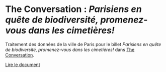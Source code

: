 # The Conversation : *Parisiens en quête de biodiversité, promenez-vous dans les cimetières!*

Traitement des données de la ville de Paris pour le billet *Parisiens en quête de biodiversité, promenez-vous dans les cimetières!* dans [The Conversation](https://theconversation.com/parisiens-en-quete-de-biodiversite-promenez-vous-dans-les-cimetieres-151386).

[Lire le document](https://EricMarcon.github.io/TheConversation151386/TheConversation151386.html)